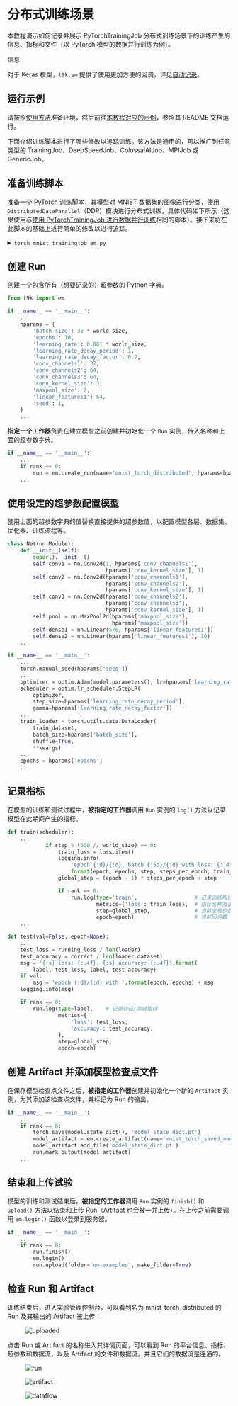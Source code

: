# 分布式训练场景

本教程演示如何记录并展示 PyTorchTrainingJob 分布式训练场景下的训练产生的信息、指标和文件（以 PyTorch 模型的数据并行训练为例）。

<aside class="note info">
<div class="title">信息</div>

对于 Keras 模型，`t9k.em` 提供了使用更加方便的回调，详见[自动记录](./record-using-python-sdk.md#自动记录)。

</aside>

## 运行示例

请按照<a target="_blank" rel="noopener noreferrer" href="https://github.com/t9k/tutorial-examples/blob/master/docs/README-zh.md#%E4%BD%BF%E7%94%A8%E6%96%B9%E6%B3%95">使用方法</a>准备环境，然后前往<a target="_blank" rel="noopener noreferrer" href="https://github.com/t9k/tutorial-examples/tree/master/em/data-parallel-training">本教程对应的示例</a>，参照其 README 文档运行。

下面介绍训练脚本进行了哪些修改以追踪训练。该方法是通用的，可以推广到任意类型的 TrainingJob、DeepSpeedJob、ColossalAIJob、MPIJob 或 GenericJob。

## 准备训练脚本

准备一个 PyTorch 训练脚本，其模型对 MNIST 数据集的图像进行分类，使用 `DistributedDataParallel`（DDP）模块进行分布式训练，具体代码如下所示（这里使用与[使用 PyTorchTrainingJob 进行数据并行训练](./pytorch-training-parallel.md)相同的脚本）。接下来将在此脚本的基础上进行简单的修改以进行追踪。

<details><summary><code class="hljs">torch_mnist_trainingjob_em.py</code></summary>

```python
{{ #include ../assets/tasks/record-distributed-training/torch_mnist_trainingjob_em.py }}
```

</details>

## 创建 Run

创建一个包含所有（想要记录的）超参数的 Python 字典。

```python
from t9k import em

if __name__ == '__main__':
    ...
    hparams = {
        'batch_size': 32 * world_size,
        'epochs': 10,
        'learning_rate': 0.001 * world_size,
        'learning_rate_decay_period': 1,
        'learning_rate_decay_factor': 0.7,
        'conv_channels1': 32,
        'conv_channels2': 64,
        'conv_channels3': 64,
        'conv_kernel_size': 3,
        'maxpool_size': 2,
        'linear_features1': 64,
        'seed': 1,
    }
    ...
```

**指定一个工作器**负责在建立模型之前创建并初始化一个 `Run` 实例，传入名称和上面的超参数字典。

```python
if __name__ == '__main__':
    ...
    if rank == 0:
        run = em.create_run(name='mnist_torch_distributed', hparams=hparams)
    ...
```

## 使用设定的超参数配置模型

使用上面的超参数字典的值替换直接提供的超参数值，以配置模型各层、数据集、优化器、训练流程等。

```python
class Net(nn.Module):
    def __init__(self):
        super().__init__()
        self.conv1 = nn.Conv2d(1, hparams['conv_channels1'],
                               hparams['conv_kernel_size'], 1)
        self.conv2 = nn.Conv2d(hparams['conv_channels1'],
                               hparams['conv_channels2'],
                               hparams['conv_kernel_size'], 1)
        self.conv3 = nn.Conv2d(hparams['conv_channels2'],
                               hparams['conv_channels3'],
                               hparams['conv_kernel_size'], 1)
        self.pool = nn.MaxPool2d(hparams['maxpool_size'],
                                 hparams['maxpool_size'])
        self.dense1 = nn.Linear(576, hparams['linear_features1'])
        self.dense2 = nn.Linear(hparams['linear_features1'], 10)
    ...

if __name__ == '__main__':
    ...
    torch.manual_seed(hparams['seed'])
    ...
    optimizer = optim.Adam(model.parameters(), lr=hparams['learning_rate'])
    scheduler = optim.lr_scheduler.StepLR(
        optimizer,
        step_size=hparams['learning_rate_decay_period'],
        gamma=hparams['learning_rate_decay_factor'])
    ...
    train_loader = torch.utils.data.DataLoader(
        train_dataset,
        batch_size=hparams['batch_size'],
        shuffle=True,
        **kwargs)
    ...
    epochs = hparams['epochs']
    ...
```

## 记录指标

在模型的训练和测试过程中，**被指定的工作器**调用 `Run` 实例的 `log()` 方法以记录模型在此期间产生的指标。

```python
def train(scheduler):
    ...
            if step % (500 // world_size) == 0:
                train_loss = loss.item()
                logging.info(
                    'epoch {:d}/{:d}, batch {:5d}/{:d} with loss: {:.4f}'.
                    format(epoch, epochs, step, steps_per_epoch, train_loss))
                global_step = (epoch - 1) * steps_per_epoch + step

                if rank == 0:
                    run.log(type='train',                  # 记录训练指标
                            metrics={'loss': train_loss},  # 指标名称及相应值
                            step=global_step,              # 当前全局步数
                            epoch=epoch)                   # 当前回合数
    ...

def test(val=False, epoch=None):
    ...
    test_loss = running_loss / len(loader)
    test_accuracy = correct / len(loader.dataset)
    msg = '{:s} loss: {:.4f}, {:s} accuracy: {:.4f}'.format(
        label, test_loss, label, test_accuracy)
    if val:
        msg = 'epoch {:d}/{:d} with '.format(epoch, epochs) + msg
    logging.info(msg)

    if rank == 0:
        run.log(type=label,    # 记录验证/测试指标
                metrics={
                    'loss': test_loss,
                    'accuracy': test_accuracy,
                },
                step=global_step,
                epoch=epoch)

```

## 创建 Artifact 并添加模型检查点文件

在保存模型检查点文件之后，**被指定的工作器**创建并初始化一个新的 `Artifact` 实例，为其添加该检查点文件，并标记为 Run 的输出。

```python
if __name__ == '__main__':
    ...
    if rank == 0:
        torch.save(model.state_dict(), 'model_state_dict.pt')
        model_artifact = em.create_artifact(name='mnist_torch_saved_model')
        model_artifact.add_file('model_state_dict.pt')
        run.mark_output(model_artifact)
    ...
```

## 结束和上传试验

模型的训练和测试结束后，**被指定的工作器**调用 `Run` 实例的 `finish()` 和 `upload()` 方法以结束和上传 Run（Artifact 也会被一并上传）。在上传之前需要调用 `em.login()` 函数以登录到服务器。

```python
if __name__ == '__main__':
    ...
    if rank == 0:
        run.finish()
        em.login()
        run.upload(folder='em-examples', make_folder=True)

```

## 检查 Run 和 Artifact

训练结束后，进入实验管理控制台，可以看到名为 mnist_torch_distributed 的 Run 及其输出的 Artifact 被上传：

<figure class="screenshot">
    <img alt="uploaded" src="../assets/tasks/record-distributed-training/uploaded.png" class="screenshot"/>
</figure>

点击 Run 或 Artifact 的名称进入其详情页面，可以看到 Run 的平台信息、指标、超参数和数据流，以及 Artifact 的文件和数据流。并且它们的数据流是连通的。

<figure class="screenshot">
    <img alt="run" src="../assets/tasks/record-distributed-training/run.png" class="screenshot"/>
</figure>

<figure class="screenshot">
    <img alt="artifact" src="../assets/tasks/record-distributed-training/artifact.png" class="screenshot"/>
</figure>

<figure class="screenshot">
    <img alt="dataflow" src="../assets/tasks/record-distributed-training/dataflow.png" class="screenshot"/>
</figure>
